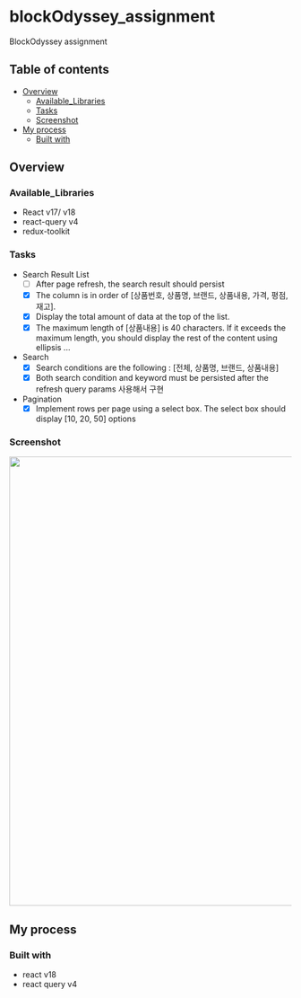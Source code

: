 # blockOdyssey_assignment
BlockOdyssey assignment

## Table of contents

- [Overview](#overview)
  - [Available_Libraries](#available_libraries)
  - [Tasks](#tasks)
  - [Screenshot](#screenshot)
- [My process](#my-process)
  - [Built with](#built-with)

## Overview

### Available_Libraries
- React v17/ v18
- react-query v4
- redux-toolkit

### Tasks 
- Search Result List
  - [ ] After page refresh, the search result should persist
  - [x] The column is in order of [상품번호, 상품명, 브랜드, 상품내용, 가격, 평점, 재고].
  - [x] Display the total amount of data at the top of the list.
  - [x] The maximum length of [상품내용] is 40 characters. If it exceeds the maximum length, you should display the rest of the content using ellipsis ...
- Search
  - [x] Search conditions are the following : [전체, 상품명, 브랜드, 상품내용]
  - [x] Both search condition and keyword must be persisted after the refresh
    query params 사용해서 구현
- Pagination
  - [x] Implement rows per page using a select box. The select box should display [10, 20, 50] options

### Screenshot
<img src="https://user-images.githubusercontent.com/59095793/213556326-07aff302-e7b3-4c1e-b6d4-d161c3bdb666.gif" width=800/>


## My process

### Built with
- react v18
- react query v4

